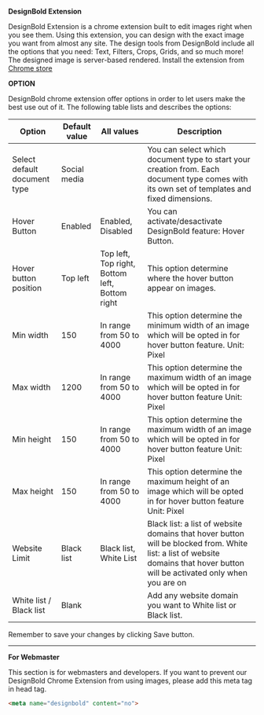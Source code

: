 **DesignBold Extension**

DesignBold Extension is a chrome extension built to edit images right when you see them. Using this extension, you can design with the exact image you want from almost any site. The design tools from DesignBold include all the options that you need: Text, Filters, Crops, Grids, and so much more! The designed image is server-based rendered.
Install the extension from [Chrome store](https://chrome.google.com/webstore/detail/designbold/hcnlanjijjffpmlkpedbijamgmkhgkkm "here")

**OPTION**

DesignBold chrome extension offer options in order to let users make the best use out of it. 
The following table lists and describes the options:

|  Option | Default value  | All values  | Description  |
| ------------ | ------------ | ------------ | ------------ |
| Select default document type  |  Social media |   | You can select which document type to start your creation from. Each document type comes with its own set of templates and fixed dimensions.  |
| Hover Button  | Enabled  | Enabled, Disabled  | You can activate/desactivate DesignBold feature: Hover Button. |
| Hover button position  | Top left  | Top left, Top right, Bottom left, Bottom right  | This option determine where the hover button appear on images.  |
| Min width  | 150  | In range from 50 to 4000  | This option determine the minimum width of an image which will be opted in for hover button feature. Unit: Pixel |
| Max width  | 1200  | In range from 50 to 4000  | This option determine the maximum width of an image which will be opted in for hover button feature Unit: Pixel |
|Min height | 150 | In range from 50 to 4000 | This option determine the maximum width of an image which will be opted in for hover button feature Unit: Pixel |
| Max height | 150 | In range from 50 to 4000 | This option determine the maximum height of an image which will be opted in for hover button feature Unit: Pixel |
| Website Limit | Black list | Black list, White List | Black list: a list of website domains that hover button will be blocked from. White list: a list of website domains that hover button will be activated only when you are on |
| White list / Black list | Blank |   | Add any website domain you want to White list or Black list. |

Remember to save your changes by clicking Save button.

-----------------------------------
**For Webmaster**

This section is for webmasters and developers. If you want to prevent our DesignBold Chrome Extension from using images, please add this meta tag in head tag.

```html
<meta name="designbold" content="no">

```
